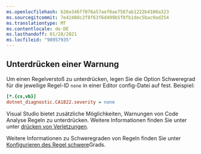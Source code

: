 ```yaml
---
ms.openlocfilehash: b26e346f7076a57aef8ae7587ab1222b4100a323
ms.sourcegitcommit: 7e42488c2f8f63f6d499b5f8fb1dec5bac9ad254
ms.translationtype: MT
ms.contentlocale: de-DE
ms.lasthandoff: 01/28/2021
ms.locfileid: "98957935"
---
```

## <a name="suppress-a-warning"></a>Unterdrücken einer Warnung

Um einen Regelverstoß zu unterdrücken, legen Sie die Option Schweregrad für die jeweilige Regel-ID `none` in einer Editor config-Datei auf fest. Beispiel:

```ini
[*.{cs,vb}]
dotnet_diagnostic.CA1822.severity = none
```

Visual Studio bietet zusätzliche Möglichkeiten, Warnungen von Code Analyse Regeln zu unterdrücken. Weitere Informationen finden Sie unter unter [drücken von Verletzungen](/visualstudio/code-quality/use-roslyn-analyzers#suppress-violations).

Weitere Informationen zu Schweregraden von Regeln finden Sie unter [Konfigurieren des Regel schwere](~/docs/fundamentals/code-analysis/configuration-options.md#severity-level)Grads.
